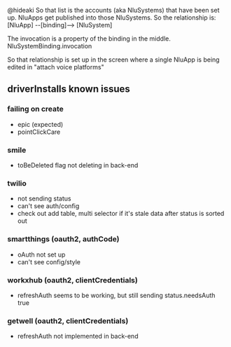 @hideaki So that list is the accounts (aka NluSystems) that have been set up. NluApps get published into those NluSystems.
So the relationship is: [NluApp] --[binding]--> [NluSystem]

The invocation is a property of the binding in the middle.
NluSystemBinding.invocation

So that relationship is set up in the screen where a single NluApp is being edited in "attach voice platforms"

## driverInstalls known issues

### failing on create

- epic (expected)
- pointClickCare

### smile

- toBeDeleted flag not deleting in back-end

### twilio

- not sending status
- can't see auth/config
- check out add table, multi selector if it's stale data after status is sorted out

### smartthings (oauth2, authCode)

- oAuth not set up
- can't see config/style

### workxhub (oauth2, clientCredentials)

- refreshAuth seems to be working, but still sending status.needsAuth true

### getwell (oauth2, clientCredentials)

- refreshAuth not implemented in back-end
